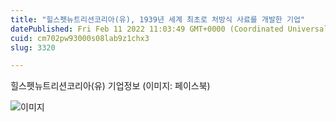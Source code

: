 ```yaml
---
title: "힐스펫뉴트리션코리아(유), 1939년 세계 최초로 처방식 사료를 개발한 기업"
datePublished: Fri Feb 11 2022 11:03:49 GMT+0000 (Coordinated Universal Time)
cuid: cm702pw93000s08lab9z1chx3
slug: 3320

---
```



힐스펫뉴트리션코리아(유) 기업정보 (이미지: 페이스북)

![이미지](https://cdn.hashnode.com/res/hashnode/image/upload/v1739253652253/31a5d66a-cad4-4976-8fc1-37eadae3e112.png)